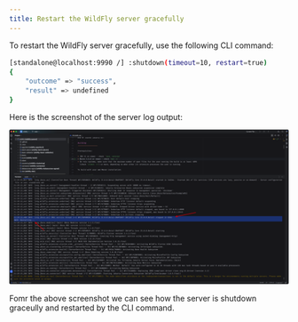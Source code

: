 ```yaml
---
title: Restart the WildFly server gracefully
---
```


To restart the WildFly server gracefully, use the following CLI command:

```bash
[standalone@localhost:9990 /] :shutdown(timeout=10, restart=true)
{
    "outcome" => "success",
    "result" => undefined
}
```

Here is the screenshot of the server log output:

![](https://raw.githubusercontent.com/liweinan/blogpics2024/main/0618/01.png)

Fomr the above screenshot we can see how the server is shutdown graceully and restarted by the CLI command.